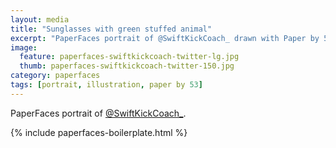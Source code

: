 ```yaml
---
layout: media
title: "Sunglasses with green stuffed animal"
excerpt: "PaperFaces portrait of @SwiftKickCoach_ drawn with Paper by 53 on an iPad."
image: 
  feature: paperfaces-swiftkickcoach-twitter-lg.jpg
  thumb: paperfaces-swiftkickcoach-twitter-150.jpg
category: paperfaces
tags: [portrait, illustration, paper by 53]
---
```


PaperFaces portrait of [@SwiftKickCoach_](http://twitter.com/SwiftKickCoach_).

{% include paperfaces-boilerplate.html %}